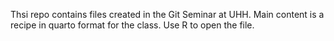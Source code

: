 Thsi repo contains files created in the Git Seminar at UHH. 
Main content is a recipe in quarto format for the class. 
Use R to open the file. 
